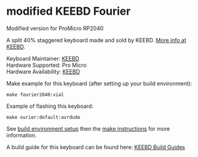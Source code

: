modified KEEBD Fourier
========
Modified version for ProMicro RP2040

A split 40% staggered keyboard made and sold by KEEBD. [More info at KEEBD](https://keebd.com).

Keyboard Maintainer: [KEEBD](https://github.com/keebd)  
Hardware Supported: Pro Micro  
Hardware Availability: [KEEBD](https://keebd.com)  

Make example for this keyboard (after setting up your build environment):

    make fourier2040:vial

Example of flashing this keyboard:

    make ourier:default:avrdude

See [build environment setup](https://docs.qmk.fm/#/getting_started_build_tools) then the [make instructions](https://docs.qmk.fm/#/getting_started_make_guide) for more information.

A build guide for this keyboard can be found here: [KEEBD Build Guides](https://docs.keebd.com)
